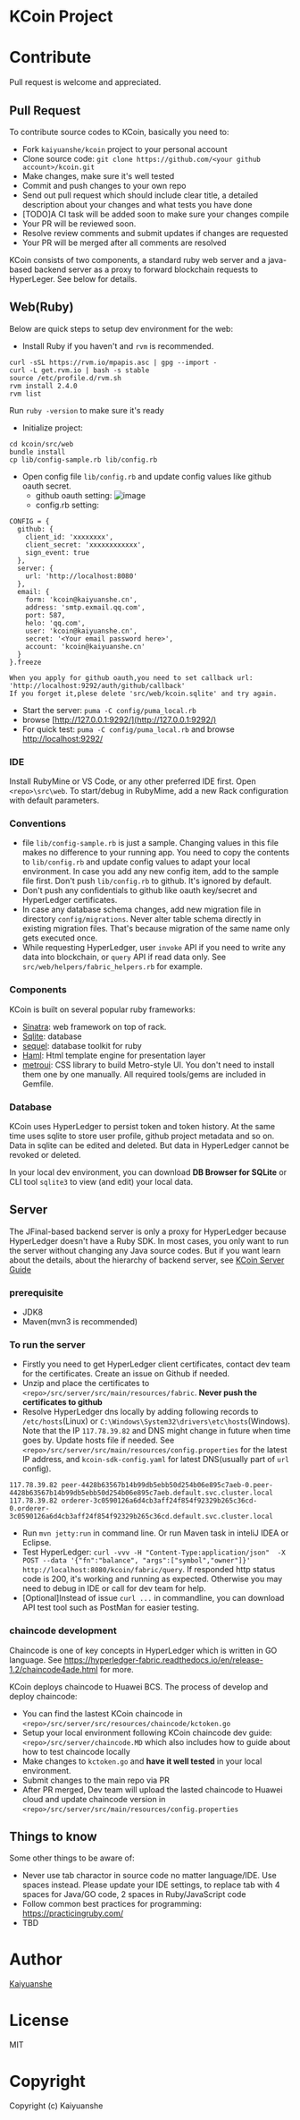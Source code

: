 KCoin Project
========

# Contribute
Pull request is welcome and appreciated.

## Pull Request
To contribute source codes to KCoin, basically you need to:

- Fork `kaiyuanshe/kcoin` project to your personal account
- Clone source code: `git clone https://github.com/<your github account>/kcoin.git`
- Make changes, make sure it's well tested
- Commit and push changes to your own repo
- Send out pull request which should include clear title, a detailed description about your changes and what tests you have done
- [TODO]A CI task will be added soon to make sure your changes compile
- Your PR will be reviewed soon. 
- Resolve review comments and submit updates if changes are requested
- Your PR will be merged after all comments are resolved

KCoin consists of two components, a standard ruby web server and a java-based backend server as a proxy to forward blockchain requests to HyperLeger. See below for details.

## Web(Ruby)

Below are quick steps to setup dev environment for the web:

- Install Ruby if you haven't and `rvm` is recommended.

```
curl -sSL https://rvm.io/mpapis.asc | gpg --import -
curl -L get.rvm.io | bash -s stable
source /etc/profile.d/rvm.sh
rvm install 2.4.0
rvm list
```
Run `ruby -version` to make sure it's ready

- Initialize project:
```
cd kcoin/src/web
bundle install
cp lib/config-sample.rb lib/config.rb
```
- Open config file `lib/config.rb` and update config values like github oauth secret.
   - github oauth setting: 
	![image](https://github.com/yiranblade/kcoin/blob/master/img/github_oauth.png)
   - config.rb setting:
```
CONFIG = {
  github: {
    client_id: 'xxxxxxxx',
    client_secret: 'xxxxxxxxxxxx',
    sign_event: true
  },
  server: {
    url: 'http://localhost:8080'
  },
  email: {
    form: 'kcoin@kaiyuanshe.cn',
    address: 'smtp.exmail.qq.com',
    port: 587,
    helo: 'qq.com',
    user: 'kcoin@kaiyuanshe.cn',
    secret: '<Your email password here>',
    account: 'kcoin@kaiyuanshe.cn'
  }
}.freeze
```
```
When you apply for github oauth,you need to set callback url:
'http://localhost:9292/auth/github/callback'
If you forget it,plese delete 'src/web/kcoin.sqlite' and try again.
```
- Start the server: `puma -C config/puma_local.rb`
- browse [http://127.0.0.1:9292/](http://127.0.0.1:9292/)
- For quick test: `puma -C config/puma_local.rb` and browse [http://localhost:9292/](http://localhost:9292/)

### IDE

Install RubyMine or VS Code, or any other preferred IDE first. Open `<repo>\src\web`.
To start/debug in RubyMime, add a new Rack configuration with default parameters.

### Conventions

- file `lib/config-sample.rb` is just a sample. Changing values in this file makes no difference to your running app. You need to copy the contents to `lib/config.rb` and update config values to adapt your local environment. In case you add any new config item, add to the sample file first. Don't push `lib/config.rb` to github. It's ignored by default.
- Don't push any confidentials to github like oauth key/secret and HyperLedger certificates.
- In case any database schema changes, add new migration file in directory `config/migrations`. Never alter table schema directly in existing migration files. That's because migration of the same name only gets executed once. 
- While requesting HyperLedger, user `invoke` API if you need to write any data into blockchain,  or `query` API if read data only. See `src/web/helpers/fabric_helpers.rb` for example. 

### Components
KCoin is built on several popular ruby frameworks:
- [Sinatra](http://sinatrarb.com/documentation.html): web framework on top of rack.
- [Sqlite](https://www.sqlite.org/docs.html): database
- [sequel](https://sequel.jeremyevans.net/documentation.html): database toolkit for ruby
- [Haml](http://haml.info/docs/yardoc/): Html template engine for presentation layer
- [metroui](https://metroui.org.ua/intro.html): CSS library to build Metro-style UI.
You don't need to install them one by one manually. All required tools/gems are included in Gemfile.

### Database

KCoin uses HyperLedger to persist token and token history. At the same time uses sqlite to store user profile, github project metadata and so on. Data in sqlite can be edited and deleted. But data in HyperLedger cannot be revoked or deleted.

In your local dev environment, you can download **DB Browser for SQLite** or CLI tool `sqlite3` to view (and edit) your local data. 

## Server

The JFinal-based backend server is only a proxy for HyperLedger because HyperLedger doesn't have a Ruby SDK. In most cases, you only want to run the server without changing any Java source codes. But if you want learn about the details, about the hierarchy of backend server, see [KCoin Server Guide](https://github.com/kaiyuanshe/kcoin/tree/master/src/server)

### prerequisite
- JDK8
- Maven(mvn3 is recommended)

### To run the server

- Firstly you need to get HyperLedger client certificates, contact dev team for the certificates. Create an issue on Github if needed. 
- Unzip and place the certificates to `<repo>/src/server/src/main/resources/fabric`. **Never push the certificates to github**
- Resolve HyperLedger dns locally by adding following records to `/etc/hosts`(Linux) or `C:\Windows\System32\drivers\etc\hosts`(Windows). Note that the IP `117.78.39.82` and DNS might change in future when time goes by. Update hosts file if needed. See `<repo>/src/server/src/main/resources/config.properties` for the latest IP address, and `kcoin-sdk-config.yaml` for latest DNS(usually part of `url` config).

```
117.78.39.82 peer-4428b63567b14b99db5ebb50d254b06e895c7aeb-0.peer-4428b63567b14b99db5ebb50d254b06e895c7aeb.default.svc.cluster.local
117.78.39.82 orderer-3c0590126a6d4cb3aff24f854f92329b265c36cd-0.orderer-3c0590126a6d4cb3aff24f854f92329b265c36cd.default.svc.cluster.local
```
- Run `mvn jetty:run` in command line. Or run Maven task in inteliJ IDEA or Eclipse.
- Test HyperLedger: `curl -vvv -H "Content-Type:application/json"  -X POST --data '{"fn":"balance", "args":["symbol","owner"]}' http://localhost:8080/kcoin/fabric/query`. If responded http status code is 200, it's working and running as expected. Otherwise you may need to debug in IDE or call for dev team for help.
- [Optional]Instead of issue `curl ...` in commandline, you can download API test tool such as PostMan for easier testing.

### chaincode development

Chaincode is one of key concepts in HyperLedger which is written in GO language. See https://hyperledger-fabric.readthedocs.io/en/release-1.2/chaincode4ade.html for more.

KCoin deploys chaincode to Huawei BCS. The process of develop and deploy chaincode:
- You can find the lastest KCoin chaincode in `<repo>/src/server/src/resources/chaincode/kctoken.go`
- Setup your local environment following KCoin chaincode dev guide: `<repo>/src/server/chaincode.MD` which also includes how to guide about how to test chaincode locally
- Make changes to `kctoken.go` and **have it well tested** in your local environment.
- Submit changes to the main repo via PR
- After PR merged, Dev team will upload the lasted chaincode to Huawei cloud and update chaincode version in `<repo>/src/server/src/main/resources/config.properties`

## Things to know

Some other things to be aware of:
- Never use tab charactor in source code no matter language/IDE. Use spaces instead. Please update your IDE settings, to replace tab with 4 spaces for Java/GO code, 2 spaces in Ruby/JavaScript code
- Follow common best practices for programming: https://practicingruby.com/
- TBD

# Author
[Kaiyuanshe](http://www.kaiyuanshe.cn)

# License
MIT

# Copyright
Copyright (c) Kaiyuanshe

